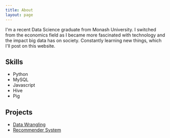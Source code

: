 ```yaml
---
title: About
layout: page
---
```


<p>I'm a recent Data Science graduate from Monash University. I switched from the economics field as I became more fascinated with technology and the impact big data has on society. Constantly learning new things, which I'll post on this website.</p>

<h2>Skills</h2>

<ul class="skill-list">
	<li>Python</li>
	<li>MySQL</li>
	<li>Javascript</li>
	<li>Hive</li>
	<li>Pig</li>
</ul>

<h2>Projects</h2>

<ul>
	<li><a href="https://github.com/notebooks/wrangling/">Data Wrangling</a></li>
	<li><a href="https://github.com/notebooks/donor%20choose/">Recommender System</a></li>
</ul>
